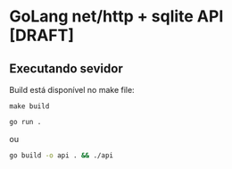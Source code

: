 # GoLang net/http + sqlite API [DRAFT]

## Executando sevidor
Build está disponível no make file:
```
make build
```
```sh
go run .
```
ou 
```sh
go build -o api . && ./api
```
